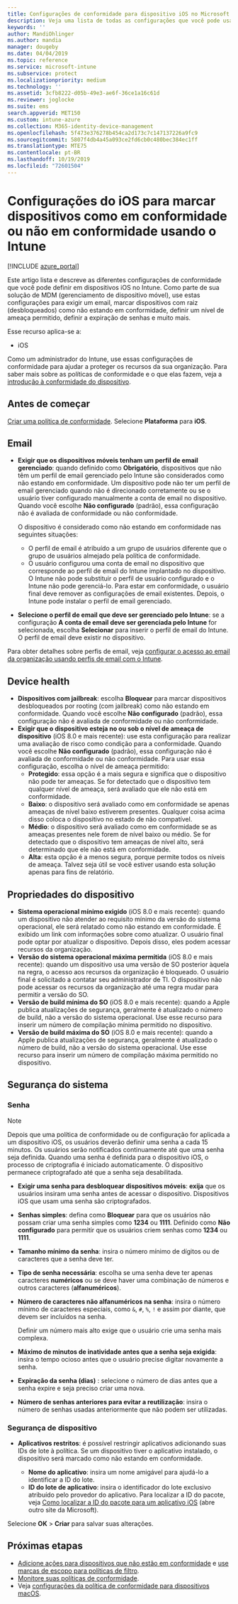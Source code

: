 ```yaml
---
title: Configurações de conformidade para dispositivo iOS no Microsoft Intune – Azure | Microsoft Docs
description: Veja uma lista de todas as configurações que você pode usar ao definir a conformidade para seus dispositivos iOS no Microsoft Intune. Exigir um email, verificar dispositivos com jailbreak ou desbloqueados por rooting, definir o sistema de operacional mínimo e máximo permitido, definir quaisquer restrições de senha, incluindo extensão de senha e inatividade de dispositivo, restringir aplicativos e muito mais.
keywords: ''
author: MandiOhlinger
ms.author: mandia
manager: dougeby
ms.date: 04/04/2019
ms.topic: reference
ms.service: microsoft-intune
ms.subservice: protect
ms.localizationpriority: medium
ms.technology: ''
ms.assetid: 3cfb8222-d05b-49e3-ae6f-36ce1a16c61d
ms.reviewer: joglocke
ms.suite: ems
search.appverid: MET150
ms.custom: intune-azure
ms.collection: M365-identity-device-management
ms.openlocfilehash: 5f473e376278b454ca2d173c7c147137226a9fc9
ms.sourcegitcommit: 5807f4db4a45a093ce2fd6cb0c480bec384ec1ff
ms.translationtype: MTE75
ms.contentlocale: pt-BR
ms.lasthandoff: 10/19/2019
ms.locfileid: "72601504"
---
```

# <a name="ios-settings-to-mark-devices-as-compliant-or-not-compliant-using-intune"></a>Configurações do iOS para marcar dispositivos como em conformidade ou não em conformidade usando o Intune

[!INCLUDE [azure_portal](../includes/azure_portal.md)]

Este artigo lista e descreve as diferentes configurações de conformidade que você pode definir em dispositivos iOS no Intune. Como parte de sua solução de MDM (gerenciamento de dispositivo móvel), use estas configurações para exigir um email, marcar dispositivos com raiz (desbloqueados) como não estando em conformidade, definir um nível de ameaça permitido, definir a expiração de senhas e muito mais.

Esse recurso aplica-se a:

- iOS

Como um administrador do Intune, use essas configurações de conformidade para ajudar a proteger os recursos da sua organização. Para saber mais sobre as políticas de conformidade e o que elas fazem, veja a [introdução à conformidade do dispositivo](device-compliance-get-started.md).

## <a name="before-you-begin"></a>Antes de começar

[Criar uma política de conformidade](create-compliance-policy.md#create-the-policy). Selecione **Plataforma** para **iOS**.

## <a name="email"></a>Email

- **Exigir que os dispositivos móveis tenham um perfil de email gerenciado**: quando definido como **Obrigatório**, dispositivos que não têm um perfil de email gerenciado pelo Intune são considerados como não estando em conformidade. Um dispositivo pode não ter um perfil de email gerenciado quando não é direcionado corretamente ou se o usuário tiver configurado manualmente a conta de email no dispositivo. Quando você escolhe **Não configurado** (padrão), essa configuração não é avaliada de conformidade ou não conformidade.

  O dispositivo é considerado como não estando em conformidade nas seguintes situações:

  - O perfil de email é atribuído a um grupo de usuários diferente que o grupo de usuários almejado pela política de conformidade.
  - O usuário configurou uma conta de email no dispositivo que corresponde ao perfil de email do Intune implantado no dispositivo. O Intune não pode substituir o perfil de usuário configurado e o Intune não pode gerenciá-lo. Para estar em conformidade, o usuário final deve remover as configurações de email existentes. Depois, o Intune pode instalar o perfil de email gerenciado.

- **Selecione o perfil de email que deve ser gerenciado pelo Intune**: se a configuração **A conta de email deve ser gerenciada pelo Intune** for selecionada, escolha **Selecionar** para inserir o perfil de email do Intune. O perfil de email deve existir no dispositivo.

Para obter detalhes sobre perfis de email, veja [configurar o acesso ao email da organização usando perfis de email com o Intune](../configuration/email-settings-configure.md).

## <a name="device-health"></a>Device health

- **Dispositivos com jailbreak**: escolha **Bloquear** para marcar dispositivos desbloqueados por rooting (com jailbreak) como não estando em conformidade. Quando você escolhe **Não configurado** (padrão), essa configuração não é avaliada de conformidade ou não conformidade.
- **Exigir que o dispositivo esteja no ou sob o nível de ameaça de dispositivo** (iOS 8.0 e mais recente): use esta configuração para realizar uma avaliação de risco como condição para a conformidade. Quando você escolhe **Não configurado** (padrão), essa configuração não é avaliada de conformidade ou não conformidade. Para usar essa configuração, escolha o nível de ameaça permitido:
  - **Protegido**: essa opção é a mais segura e significa que o dispositivo não pode ter ameaças. Se for detectado que o dispositivo tem qualquer nível de ameaça, será avaliado que ele não está em conformidade.
  - **Baixo**: o dispositivo será avaliado como em conformidade se apenas ameaças de nível baixo estiverem presentes. Qualquer coisa acima disso coloca o dispositivo no estado de não compatível.
  - **Médio**: o dispositivo será avaliado como em conformidade se as ameaças presentes nele forem de nível baixo ou médio. Se for detectado que o dispositivo tem ameaças de nível alto, será determinado que ele não está em conformidade.
  - **Alta**: esta opção é a menos segura, porque permite todos os níveis de ameaça. Talvez seja útil se você estiver usando esta solução apenas para fins de relatório.

## <a name="device-properties"></a>Propriedades do dispositivo

- **Sistema operacional mínimo exigido** (iOS 8.0 e mais recente): quando um dispositivo não atender ao requisito mínimo da versão do sistema operacional, ele será relatado como não estando em conformidade. É exibido um link com informações sobre como atualizar. O usuário final pode optar por atualizar o dispositivo. Depois disso, eles podem acessar recursos da organização.
- **Versão do sistema operacional máxima permitida** (iOS 8.0 e mais recente): quando um dispositivo usa uma versão de SO posterior àquela na regra, o acesso aos recursos da organização é bloqueado. O usuário final é solicitado a contatar seu administrador de TI. O dispositivo não pode acessar os recursos da organização até uma regra mudar para permitir a versão do SO.
- **Versão de build mínima do SO** (iOS 8.0 e mais recente): quando a Apple publica atualizações de segurança, geralmente é atualizado o número de build, não a versão do sistema operacional. Use esse recurso para inserir um número de compilação mínima permitido no dispositivo.
- **Versão de build máxima do SO** (iOS 8.0 e mais recente): quando a Apple publica atualizações de segurança, geralmente é atualizado o número de build, não a versão do sistema operacional. Use esse recurso para inserir um número de compilação máxima permitido no dispositivo.

## <a name="system-security"></a>Segurança do sistema

### <a name="password"></a>Senha

> [!NOTE]
> Depois que uma política de conformidade ou de configuração for aplicada a um dispositivo iOS, os usuários deverão definir uma senha a cada 15 minutos. Os usuários serão notificados continuamente até que uma senha seja definida. Quando uma senha é definida para o dispositivo iOS, o processo de criptografia é iniciado automaticamente. O dispositivo permanece criptografado até que a senha seja desabilitada.

- **Exigir uma senha para desbloquear dispositivos móveis**: **exija** que os usuários insiram uma senha antes de acessar o dispositivo. Dispositivos iOS que usam uma senha são criptografados.
- **Senhas simples**: defina como **Bloquear** para que os usuários não possam criar uma senha simples como **1234** ou **1111**. Definido como **Não configurado** para permitir que os usuários criem senhas como **1234** ou **1111**.
- **Tamanho mínimo da senha**: insira o número mínimo de dígitos ou de caracteres que a senha deve ter.
- **Tipo de senha necessária**: escolha se uma senha deve ter apenas caracteres **numéricos** ou se deve haver uma combinação de números e outros caracteres (**alfanuméricos**).
- **Número de caracteres não alfanuméricos na senha**: insira o número mínimo de caracteres especiais, como `&`, `#`, `%`, `!` e assim por diante, que devem ser incluídos na senha.

    Definir um número mais alto exige que o usuário crie uma senha mais complexa.

- **Máximo de minutos de inatividade antes que a senha seja exigida**: insira o tempo ocioso antes que o usuário precise digitar novamente a senha.
- **Expiração da senha (dias)** : selecione o número de dias antes que a senha expire e seja preciso criar uma nova.
- **Número de senhas anteriores para evitar a reutilização**: insira o número de senhas usadas anteriormente que não podem ser utilizadas.

### <a name="device-security"></a>Segurança de dispositivo

- **Aplicativos restritos**: é possível restringir aplicativos adicionando suas IDs de lote à política. Se um dispositivo tiver o aplicativo instalado, o dispositivo será marcado como não estando em conformidade.

  - **Nome do aplicativo**: insira um nome amigável para ajudá-lo a identificar a ID do lote.
  - **ID do lote de aplicativo**: insira o identificador do lote exclusivo atribuído pelo provedor do aplicativo. Para localizar a ID do pacote, veja [Como localizar a ID do pacote para um aplicativo iOS](https://support.microsoft.com/help/4294074/how-to-find-the-bundle-id-for-an-ios-app) (abre outro site da Microsoft).  

Selecione **OK** > **Criar** para salvar suas alterações.

## <a name="next-steps"></a>Próximas etapas

- [Adicione ações para dispositivos que não estão em conformidade](actions-for-noncompliance.md) e [use marcas de escopo para políticas de filtro](../fundamentals/scope-tags.md).
- [Monitore suas políticas de conformidade](compliance-policy-monitor.md).
- Veja [configurações da política de conformidade para dispositivos macOS](compliance-policy-create-mac-os.md).
